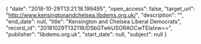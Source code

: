 {
  "date": "2018-10-29T13:21:18.199495", 
  "open_access": false, 
  "target_url": "http://www.kensingtonandchelsea.libdems.org.uk/", 
  "description": "", 
  "end_date": null, 
  "title": "Kensington and Chelsea Liberal Democrats", 
  "record_id": "20181029T132118/DSbGTwkUSORAOCwTElaIxw==", 
  "publisher": "libdems.org.uk", 
  "start_date": null, 
  "subject": null
}

